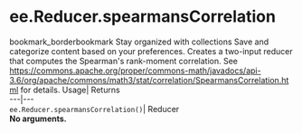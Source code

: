  
#  ee.Reducer.spearmansCorrelation 
bookmark_borderbookmark Stay organized with collections  Save and categorize content based on your preferences.
Creates a two-input reducer that computes the Spearman's rank-moment correlation. See https://commons.apache.org/proper/commons-math/javadocs/api-3.6/org/apache/commons/math3/stat/correlation/SpearmansCorrelation.html for details. 
Usage| Returns  
---|---  
`ee.Reducer.spearmansCorrelation()`| Reducer  
**No arguments.**

